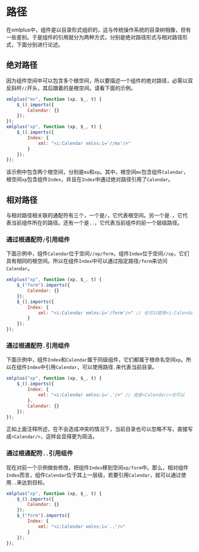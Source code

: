 # 路径

在xmlplus中，组件是以目录形式组织的，这与传统操作系统的目录树相像，但有一些差别。于是组件的引用就分为两种方式，分别是绝对路径形式与相对路径形式，下面分别进行论述。

## 绝对路径

因为组件空间中可以包含多个根空间，所以要描述一个组件的绝对路径，必需以双反斜杆`//`开头，其后跟着的是根空间。请看下面的示例。

```javascript
xmlplus("mx", function (xp, $_, t) {
    $_().imports({
        Calendar: {}
    });
});
xmlplus("xp", function (xp, $_, t) {
    $_().imports({
        Index: {
			xml: "<i:Calendar xmlns:i='//mx'/>"
		}
    });
});
```

该示例中包含两个根空间，分别是`mx`和`xp`。其中，根空间`mx`包含组件`Calendar`，根空间`xp`包含组件`Index`，并且在`Index`中通过绝对路径引用了`Calendar`。

## 相对路径

与相对路径相关联的通配符有三个，一个是`/`，它代表根空间。另一个是`.`，它代表当前组件所在的路径。还有一个是`..`，它代表当前组件的前一个层级路径。

### 通过根通配符`/`引用组件

下面示例中，组件`Calendar`位于空间`//xp/form`，组件`Index`位于空间`//xp`，它们具有相同的根空间。所以在组件`Index`中可以通过指定路径`/form`来访问`Calendar`。

```javascript
xmlplus("xp", function (xp, $_, t) {
    $_("form").imports({
        Calendar: {}
    });
    $_().imports({
        Index: {
			xml: "<i:Calendar xmlns:i='/form'/>" // 也可以使用<i:Calendar xmlns:i='//form'/>
		}
    });
});
```

### 通过根通配符`.`引用组件

下面示例中，组件`Index`和`Calendar`属于同级组件，它们都属于根命名空间`xp`。所以在组件`Index`中引用`Calendar`，可以使用路径`.`来代表当前目录。

```javascript
xmlplus("xp", function (xp, $_, t) {
    $_().imports({
        Index: {
			xml: "<i:Calendar xmlns:i='.'/>" // 或者<Calendar/>也可以
		},
        Calendar: {}
    });
});
```

正如上面注释所述，在不会造成冲突的情况下，当前目录也可以忽略不写，直接写成`<Calendar/>`，这样会显得更为简洁。

### 通过根通配符`..`引用组件

现在对前一个示例做些修改，把组件`Index`移到空间`xp/form`中。那么，相对组件`Index`而言，组件`Calendar`位于其上一层级，若要引用`Calendar`，就可以通过使用`..`来达到目标。

```javascript
xmlplus("xp", function (xp, $_, t) {
    $_().imports({
        Calendar: {}
    });
    $_("form").imports({
        Index: {
			xml: "<i:Calendar xmlns:i='..'/>"
		}
    });
});
```